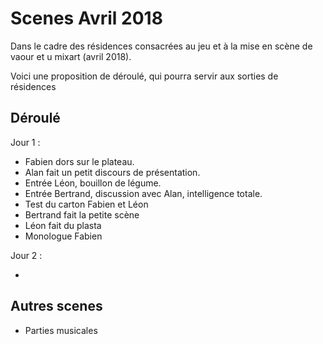 Scenes Avril 2018
=================

Dans le cadre des résidences consacrées au jeu et à la mise en scène de vaour et u mixart (avril 2018).

Voici une proposition de déroulé, qui pourra servir aux sorties de résidences

Déroulé
-------

Jour 1 :

- Fabien dors sur le plateau.
- Alan fait un petit discours de présentation.
- Entrée Léon, bouillon de légume.
- Entrée Bertrand, discussion avec Alan, intelligence totale.
- Test du carton Fabien et Léon
- Bertrand fait la petite scène
- Léon fait du plasta
- Monologue Fabien

Jour 2 :

-

Autres scenes
-------------

- Parties musicales
